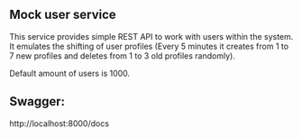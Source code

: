 ## Mock user service

This service provides simple REST API to work with users within the system. It emulates the shifting of user profiles
(Every 5 minutes it creates from 1 to 7 new profiles and deletes from 1 to 3 old profiles randomly).

Default amount of users is 1000.

## Swagger: 
http://localhost:8000/docs